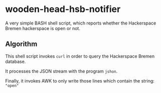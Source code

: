 # wooden-head-hsb-notifier

A very simple BASH shell script, which reports whether the Hackerspace Bremen hackerspace is open or not.

## Algorithm

This shell script invokes ``curl`` in order to query the Hackerspace Bremen database.

It processes the JSON stream with the program ``jshon``.

Finally, it invokes AWK to only write those lines which contain the string: ``"open"``
